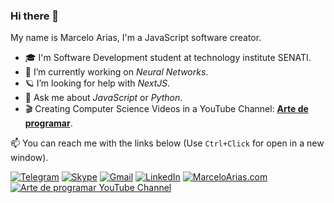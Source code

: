 ### Hi there 👋

My name is Marcelo Arias, I'm a JavaScript software creator.

- 🎓 I'm Software Development student at technology institute SENATI.
- 🔭 I’m currently working on *Neural Networks*.
- 🪐 I’m looking for help with *NextJS*.
- 💬 Ask me about *JavaScript* or *Python*.
- 🎬 Creating Computer Science Videos in a YouTube Channel: **[Arte de programar](https://www.youtube.com/channel/UCUkT_iLP5NU10Gk-zBu3IeA/)**.

📫 You can reach me with the links below (Use `Ctrl+Click` for open in a new window).

[![Telegram](https://img.shields.io/badge/-Telegram-2CA5E0?style=for-the-badge&logo=telegram&logoColor=white)](https://t.me/macky360)
[![Skype](https://img.shields.io/badge/-Skype-00AFF0?style=for-the-badge&logo=skype&logoColor=white)](https://join.skype.com/invite/r9zULbAz47EJ)
[![Gmail](https://img.shields.io/badge/-Gmail-D14836?style=for-the-badge&logo=gmail&logoColor=white)](mailto:mail.marcelo.as@gmail.com)
[![LinkedIn](https://img.shields.io/badge/-LinkedIn-0077B5?style=for-the-badge&logo=linkedin&logoColor=white)](https://www.linkedin.com/in/marcelo-arias/)
[![MarceloArias.com](https://img.shields.io/badge/-MarceloArias.com-3f50b5?style=for-the-badge&logo=atom&logoColor=white)](https://www.marceloarias.com/)
[![Arte de programar YouTube Channel](https://img.shields.io/badge/-Arte%20de%20programar-e4002b?style=for-the-badge&logo=youtube&logoColor=white)](https://www.youtube.com/channel/UCUkT_iLP5NU10Gk-zBu3IeA/)
